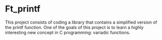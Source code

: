 # Ft_printf
This project consists of coding a library that contains a simplified version of the printf function. 
One of the goals of this project is to learn a highly interesting new concept in C programming: variadic functions.
